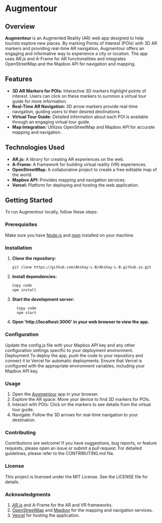 # Augmentour

## Overview

**Augmentour** is an Augmented Reality (AR) web app designed to help tourists explore new places. By marking Points of Interest (POIs) with 3D AR markers and providing real-time AR navigation, Augmentour offers an engaging and informative way to experience a city or location. The app uses AR.js and A-Frame for AR functionalities and integrates OpenStreetMap and the Mapbox API for navigation and mapping.

## Features

- **3D AR Markers for POIs:** Interactive 3D markers highlight points of interest. Users can click on these markers to summon a virtual tour guide for more information.
- **Real-Time AR Navigation:** 3D arrow markers provide real-time navigation, guiding users to their desired destinations.
- **Virtual Tour Guide:** Detailed information about each POI is available through an engaging virtual tour guide.
- **Map Integration:** Utilizes OpenStreetMap and Mapbox API for accurate mapping and navigation.

## Technologies Used

- **AR.js:** A library for creating AR experiences on the web.
- **A-Frame:** A framework for building virtual reality (VR) experiences.
- **OpenStreetMap:** A collaborative project to create a free editable map of the world.
- **Mapbox API:** Provides mapping and navigation services.
- **Vercel:** Platform for deploying and hosting the web application.

## Getting Started

To run Augmentour locally, follow these steps:

### Prerequisites

Make sure you have [Node.js](https://nodejs.org/) and [npm](https://www.npmjs.com/) installed on your machine.

### Installation

1. **Clone the repository:**
   ```bash
   git clone https://github.com/Akshay-L-B/Akshay-L-B.github.io.git
   
2. **Install dependencies:**
    ```bash
    Copy code
    npm install
3. **Start the development server:**
    ```bash
      Copy code
      npm start
4. **Open 'http://localhost:3000' in your web browser to view the app.**

### Configuration
Update the config.js file with your Mapbox API key and any other configuration settings specific to your deployment environment.
Deployment
To deploy the app, push the code to your repository and connect it to Vercel for automatic deployments. Ensure that Vercel is configured with the appropriate environment variables, including your Mapbox API key.

### Usage

1. Open the [Augmentour](augmentour.vercel.app) app in your browser.
2. Explore the AR space: Move your device to find 3D markers for POIs.
3. Interact with POIs: Click on the markers to see details from the virtual tour guide.
4. Navigate: Follow the 3D arrows for real-time navigation to your destination.

### Contributing

Contributions are welcome! If you have suggestions, bug reports, or feature requests, please open an issue or submit a pull request. For detailed guidelines, please refer to the CONTRIBUTING.md file.

### License

This project is licensed under the MIT License. See the LICENSE file for details.

### Acknowledgments

1. [AR.js](https://ar-js-org.github.io/AR.js-Docs/) and A-Frame for the AR and VR frameworks.
2. [OpenStreetMap](https://www.openstreetmap.org/#map=5/21.843/82.795) and [Mapbox](https://www.mapbox.com/) for the mapping and navigation services.
3. [Vercel](https://vercel.com/) for hosting the application.


